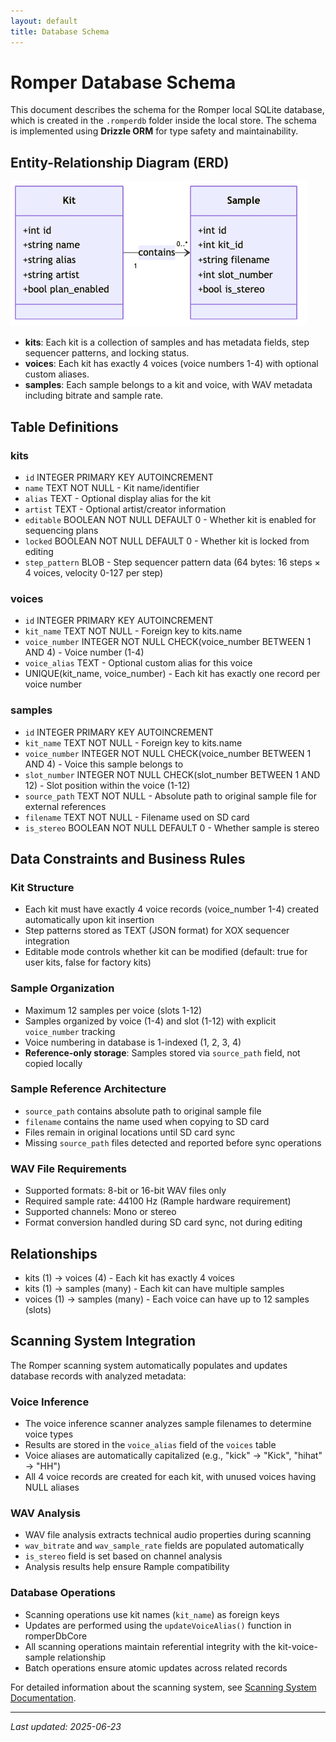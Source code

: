 ```yaml
---
layout: default
title: Database Schema
---
```


# Romper Database Schema

This document describes the schema for the Romper local SQLite database, which is created in the `.romperdb` folder inside the local store. The schema is implemented using **Drizzle ORM** for type safety and maintainability.

## Entity-Relationship Diagram (ERD)

![Romper DB ERD](./romper-db-erd.png)

- **kits**: Each kit is a collection of samples and has metadata fields, step sequencer patterns, and locking status.
- **voices**: Each kit has exactly 4 voices (voice numbers 1-4) with optional custom aliases.
- **samples**: Each sample belongs to a kit and voice, with WAV metadata including bitrate and sample rate.

## Table Definitions

### kits

- `id` INTEGER PRIMARY KEY AUTOINCREMENT
- `name` TEXT NOT NULL - Kit name/identifier
- `alias` TEXT - Optional display alias for the kit
- `artist` TEXT - Optional artist/creator information
- `editable` BOOLEAN NOT NULL DEFAULT 0 - Whether kit is enabled for sequencing plans
- `locked` BOOLEAN NOT NULL DEFAULT 0 - Whether kit is locked from editing
- `step_pattern` BLOB - Step sequencer pattern data (64 bytes: 16 steps × 4 voices, velocity 0-127 per step)

### voices

- `id` INTEGER PRIMARY KEY AUTOINCREMENT
- `kit_name` TEXT NOT NULL - Foreign key to kits.name
- `voice_number` INTEGER NOT NULL CHECK(voice_number BETWEEN 1 AND 4) - Voice number (1-4)
- `voice_alias` TEXT - Optional custom alias for this voice
- UNIQUE(kit_name, voice_number) - Each kit has exactly one record per voice number

### samples

- `id` INTEGER PRIMARY KEY AUTOINCREMENT
- `kit_name` TEXT NOT NULL - Foreign key to kits.name
- `voice_number` INTEGER NOT NULL CHECK(voice_number BETWEEN 1 AND 4) - Voice this sample belongs to
- `slot_number` INTEGER NOT NULL CHECK(slot_number BETWEEN 1 AND 12) - Slot position within the voice (1-12)
- `source_path` TEXT NOT NULL - Absolute path to original sample file for external references
- `filename` TEXT NOT NULL - Filename used on SD card
- `is_stereo` BOOLEAN NOT NULL DEFAULT 0 - Whether sample is stereo

## Data Constraints and Business Rules

### Kit Structure

- Each kit must have exactly 4 voice records (voice_number 1-4) created automatically upon kit insertion
- Step patterns stored as TEXT (JSON format) for XOX sequencer integration
- Editable mode controls whether kit can be modified (default: true for user kits, false for factory kits)

### Sample Organization

- Maximum 12 samples per voice (slots 1-12)
- Samples organized by voice (1-4) and slot (1-12) with explicit `voice_number` tracking
- Voice numbering in database is 1-indexed (1, 2, 3, 4)
- **Reference-only storage**: Samples stored via `source_path` field, not copied locally

### Sample Reference Architecture

- `source_path` contains absolute path to original sample file
- `filename` contains the name used when copying to SD card
- Files remain in original locations until SD card sync
- Missing `source_path` files detected and reported before sync operations

### WAV File Requirements

- Supported formats: 8-bit or 16-bit WAV files only
- Required sample rate: 44100 Hz (Rample hardware requirement)
- Supported channels: Mono or stereo
- Format conversion handled during SD card sync, not during editing

## Relationships

- kits (1) → voices (4) - Each kit has exactly 4 voices
- kits (1) → samples (many) - Each kit can have multiple samples
- voices (1) → samples (many) - Each voice can have up to 12 samples (slots)

## Scanning System Integration

The Romper scanning system automatically populates and updates database records with analyzed metadata:

### Voice Inference

- The voice inference scanner analyzes sample filenames to determine voice types
- Results are stored in the `voice_alias` field of the `voices` table
- Voice aliases are automatically capitalized (e.g., "kick" → "Kick", "hihat" → "HH")
- All 4 voice records are created for each kit, with unused voices having NULL aliases

### WAV Analysis

- WAV file analysis extracts technical audio properties during scanning
- `wav_bitrate` and `wav_sample_rate` fields are populated automatically
- `is_stereo` field is set based on channel analysis
- Analysis results help ensure Rample compatibility

### Database Operations

- Scanning operations use kit names (`kit_name`) as foreign keys
- Updates are performed using the `updateVoiceAlias()` function in romperDbCore
- All scanning operations maintain referential integrity with the kit-voice-sample relationship
- Batch operations ensure atomic updates across related records

For detailed information about the scanning system, see [Scanning System Documentation](./scanning-system.md).

---

_Last updated: 2025-06-23_

<!-- Schema and diagrams confirmed up to date with electron/main/db/romperDbCore.ts as of 2025-06-23 -->
